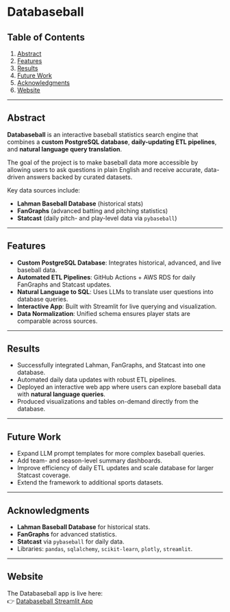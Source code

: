 # Databaseball

## Table of Contents
1. [Abstract](#abstract)
2. [Features](#features)
3. [Results](#results)
4. [Future Work](#future-work)
5. [Acknowledgments](#acknowledgments)
6. [Website](#website)

---

## Abstract
**Databaseball** is an interactive baseball statistics search engine that combines a **custom PostgreSQL database**, **daily-updating ETL pipelines**, and **natural language query translation**.  

The goal of the project is to make baseball data more accessible by allowing users to ask questions in plain English and receive accurate, data-driven answers backed by curated datasets.  

Key data sources include:  
- **Lahman Baseball Database** (historical stats)  
- **FanGraphs** (advanced batting and pitching statistics)  
- **Statcast** (daily pitch- and play-level data via `pybaseball`)  

---

## Features
- **Custom PostgreSQL Database**: Integrates historical, advanced, and live baseball data.  
- **Automated ETL Pipelines**: GitHub Actions + AWS RDS for daily FanGraphs and Statcast updates.  
- **Natural Language to SQL**: Uses LLMs to translate user questions into database queries.  
- **Interactive App**: Built with Streamlit for live querying and visualization.  
- **Data Normalization**: Unified schema ensures player stats are comparable across sources.  

---

## Results
- Successfully integrated Lahman, FanGraphs, and Statcast into one database.  
- Automated daily data updates with robust ETL pipelines.  
- Deployed an interactive web app where users can explore baseball data with **natural language queries**.  
- Produced visualizations and tables on-demand directly from the database.  

---

## Future Work
- Expand LLM prompt templates for more complex baseball queries.  
- Add team- and season-level summary dashboards.  
- Improve efficiency of daily ETL updates and scale database for larger Statcast coverage.  
- Extend the framework to additional sports datasets.  

---

## Acknowledgments
- **Lahman Baseball Database** for historical stats.  
- **FanGraphs** for advanced statistics.  
- **Statcast** via `pybaseball` for daily data.  
- Libraries: `pandas`, `sqlalchemy`, `scikit-learn`, `plotly`, `streamlit`.  

---

## Website
The Databaseball app is live here:  
👉 [Databaseball Streamlit App](https://databaseball.streamlit.app/)
